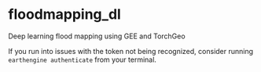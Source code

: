 # floodmapping_dl
Deep learning flood mapping using GEE and TorchGeo


If you run into issues with the token not being recognized, consider running `earthengine authenticate` from your terminal.